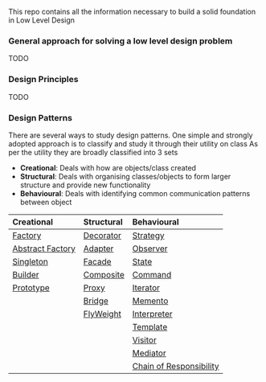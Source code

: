 This repo contains all the information necessary to build a solid foundation in Low Level Design

### General approach for solving a low level design problem
TODO

### Design Principles
TODO



### Design Patterns
There are several ways to study design patterns. One simple and strongly adopted approach is to classify and study it through their utility on class
As per the utility they are broadly classified into 3 sets

* **Creational**: Deals with how are objects/class created
* **Structural**: Deals with organising classes/objects to form larger structure and provide new functionality
* **Behavioural**: Deals with  identifying common communication patterns between object

| Creational                                                       | Structural                                        | Behavioural                                                                    |
| :--------------------------------------------------------------  | :-------------------------------------------------| :------------------------------------------------------------------------------|
| [Factory](Creational/Factory/Notes/Catalogue.md)                 | [Decorator](Structural/Decorator/Notes/Catalogue.md)| [Strategy](Behavioural/Strategy/Notes/Catalogue.md)                            |
| [Abstract Factory](Creational/AbstractFactory/Notes/Catalogue.md)| [Adapter](Structural/Adapter/Notes/Catalogue.md)    | [Observer](Behavioural/Observer/Notes/Catalogue.md)                            |
| [Singleton](Creational/Singleton/Notes/Catalogue.md)             | [Facade](Structural/Facade/Notes/Catalogue.md)      | [State](Behavioural/State/Notes/Catalogue.md)                                  |
| [Builder](Creational/Builder/Notes/Catalogue.md)                 | [Composite](Structural/Composite/Notes/Catalogue.md)| [Command](Behavioural/Command/Notes/Catalogue.md)                              |
| [Prototype](Creational/Builder/Notes/Catalogue.md)               | [Proxy](Structural/Proxy/Notes/Catalogue.md)        | [Iterator](Behavioural/Iterator/Notes/Catalogue.md)                            |
|                                                                  | [Bridge](Structural/Bridge/Notes/Catalogue.md)      | [Memento](Behavioural/Iterator/Notes/Catalogue.md)                             | 
|                                                                  | [FlyWeight](Structural/FlyWeight/Notes/Catalogue.md)| [Interpreter](Behavioural/Interpreter/Notes/Catalogue.md)                      | 
|                                                                  |                                                   | [Template](Behavioural/Template/Notes/Catalogue.md)                            | 
|                                                                  |                                                   | [Visitor](Behavioural/Visitor/Notes/Catalogue.md)                              | 
|                                                                  |                                                   | [Mediator](Behavioural/Mediator/Notes/Catalogue.md)                            | 
|                                                                  |                                                   | [Chain of Responsibility](Behavioural/ChainOfResponsibility/Notes/Catalogue.md)| 
